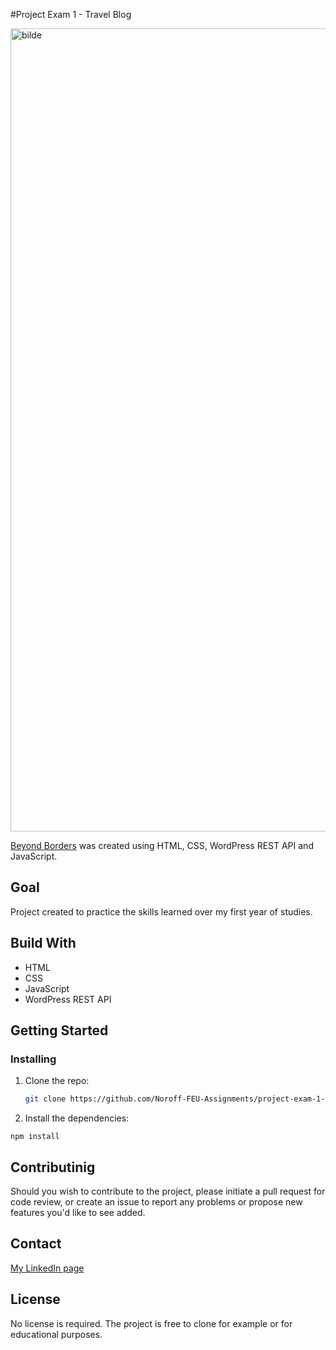 #Project Exam 1 - Travel Blog

<img width="1285" alt="bilde" src="https://github.com/Noroff-FEU-Assignments/project-exam-1-verpenunes/assets/106631829/e5fc0392-6abb-429b-8ca3-0519accc9b07">

[Beyond Borders](https://comfy-capybara-ce2203.netlify.app/) was created using HTML, CSS, WordPress REST API and JavaScript.

## Goal

Project created to practice the skills learned over my first year of studies.</br>


## Build With
<ul>
  <li>HTML</li>
  <li>CSS</li>
  <li>JavaScript</li>
  <li>WordPress REST API</li>
</ul>

## Getting Started
### Installing

1. Clone the repo:
   ```bash
   git clone https://github.com/Noroff-FEU-Assignments/project-exam-1-verpenunes.git
   ```
2. Install the dependencies:

```
npm install
```

## Contributinig

Should you wish to contribute to the project, please initiate a pull request for code review, or
create an issue to report any problems or propose new features you'd like to see added.


## Contact

[My LinkedIn page](www.linkedin.com)


## License

No license is required. The project is free to clone for example or for educational purposes.

